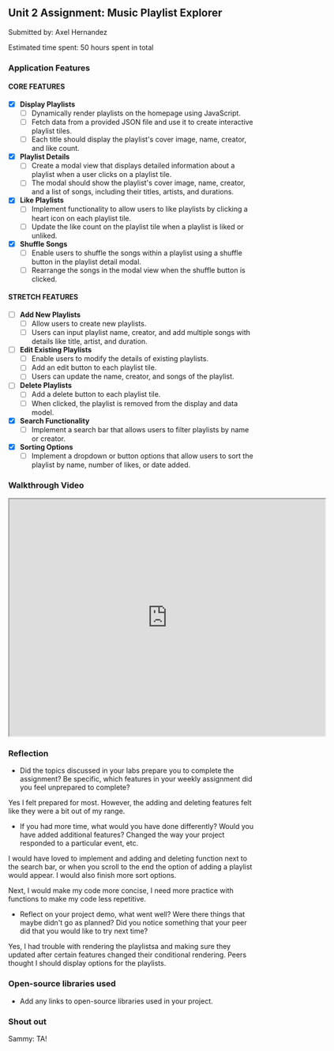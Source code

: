 
## Unit 2 Assignment: Music Playlist Explorer

Submitted by: Axel Hernandez

Estimated time spent:  50 hours spent in total

### Application Features

#### CORE FEATURES

- [X] **Display Playlists**
  - [ ] Dynamically render playlists on the homepage using JavaScript.
  - [ ] Fetch data from a provided JSON file and use it to create interactive playlist tiles.
  - [ ] Each title should display the playlist's cover image, name, creator, and like count.

- [X] **Playlist Details**
  - [ ] Create a modal view that displays detailed information about a playlist when a user clicks on a playlist tile.
  - [ ] The modal should show the playlist's cover image, name, creator, and a list of songs, including their titles, artists, and durations.

- [X] **Like Playlists**
  - [ ] Implement functionality to allow users to like playlists by clicking a heart icon on each playlist tile.
  - [ ] Update the like count on the playlist tile when a playlist is liked or unliked.

- [X] **Shuffle Songs**
  - [ ] Enable users to shuffle the songs within a playlist using a shuffle button in the playlist detail modal.
  - [ ] Rearrange the songs in the modal view when the shuffle button is clicked.

#### STRETCH FEATURES

- [ ] **Add New Playlists**
  - [ ] Allow users to create new playlists.
  - [ ] Users can input playlist name, creator, and add multiple songs with details like title, artist, and duration.

- [ ] **Edit Existing Playlists**
  - [ ] Enable users to modify the details of existing playlists.
  - [ ] Add an edit button to each playlist tile.
  - [ ] Users can update the name, creator, and songs of the playlist.

- [ ] **Delete Playlists**
  - [ ] Add a delete button to each playlist tile.
  - [ ] When clicked, the playlist is removed from the display and data model.

- [X] **Search Functionality**
  - [ ] Implement a search bar that allows users to filter playlists by name or creator.

- [X] **Sorting Options**
  - [ ] Implement a dropdown or button options that allow users to sort the playlist by name, number of likes, or date added.

### Walkthrough Video

<iframe src="https://drive.google.com/file/d/1LzG49gWkoRfyv2qurwLvVpjD2EO8axHr/view?usp=drivesdk" width="640" height="480" allow="autoplay"></iframe>


### Reflection

* Did the topics discussed in your labs prepare you to complete the assignment? Be specific, which features in your weekly assignment did you feel unprepared to complete?

Yes I felt prepared for most. However, the adding and deleting features felt like they were a bit out of my range.

* If you had more time, what would you have done differently? Would you have added additional features? Changed the way your project responded to a particular event, etc.
  
I would have loved to implement and adding and deleting function next to the search bar, or when you scroll to the end the option of adding a playlist would appear. I would also finish more sort options.

Next, I would make my code more concise, I need more practice with functions to make my code less repetitive.

* Reflect on your project demo, what went well? Were there things that maybe didn't go as planned? Did you notice something that your peer did that you would like to try next time?

Yes, I had trouble with rendering the playlistsa and making sure they updated after certain features changed their conditional rendering. Peers thought I should display options for the playlists.

### Open-source libraries used

- Add any links to open-source libraries used in your project.

### Shout out

Sammy: TA!